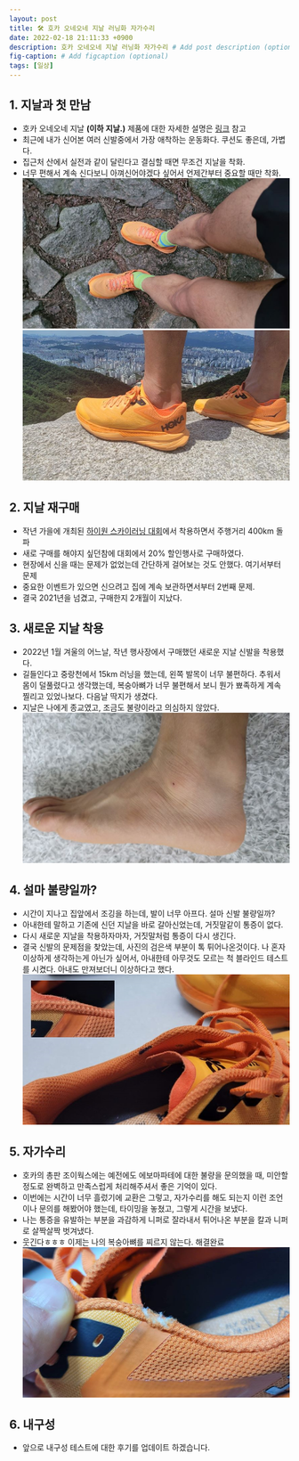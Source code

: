 ```yaml
---
layout: post
title: 🛠️ 호카 오네오네 지날 러닝화 자가수리
date: 2022-02-18 21:11:33 +0900
description: 호카 오네오네 지날 러닝화 자가수리 # Add post description (optional)
fig-caption: # Add figcaption (optional)
tags: [일상]
---
```

## 1. 지날과 첫 만남
- 호카 오네오네 지날 **(이하 지날.)** 제품에 대한 자세한 설명은 [링크](https://www.goodrunner.co.kr/product/hoka-m-zinal-bopo/1030/) 참고
- 최근에 내가 신어본 여러 신발중에서 가장 애착하는 운동화다. 쿠션도 좋은데, 가볍다.
- 집근처 산에서 실전과 같이 달린다고 결심할 때면 무조건 지날을 착화.
- 너무 편해서 계속 신다보니 아껴신어야겠다 싶어서 언제간부터 중요할 때만 착화.
![지날 착용1](/img/in-post/zinal-01.jpg)
![지날 착용2](/img/in-post/zinal-02.jpg)

## 2. 지날 재구매
- 작년 가을에 개최된 [하이원 스카이러닝 대회](/2021-high1skyrunning/)에서 착용하면서 주행거리 400km 돌파
- 새로 구매를 해야지 싶던참에 대회에서 20% 할인행사로 구매하였다.
- 현장에서 신을 때는 문제가 없었는데 간단하게 걸어보는 것도 안했다. 여기서부터 문제
- 중요한 이벤트가 있으면 신으려고 집에 계속 보관하면서부터 2번째 문제. 
- 결국 2021년을 넘겼고, 구매한지 2개월이 지났다.

## 3. 새로운 지날 착용
- 2022년 1월 겨울의 어느날, 작년 행사장에서 구매했던 새로운 지날 신발을 착용했다.
- 길들인다고 중랑천에서 15km 러닝을 했는데, 왼쪽 발목이 너무 불편하다. 추워서 몸이 덜풀렸다고 생각했는데, 복숭아뼈가 너무 불편해서 보니 뭔가 뾰족하게 계속 찔리고 있었나보다. 다음날 딱지가 생겼다.
- 지날은 나에게 종교였고, 조금도 불량이라고 의심하지 않았다. 
![지날 신고 부상](/img/in-post/zinal-03.jpg)

## 4. 설마 불량일까?
- 시간이 지나고 집앞에서 조깅을 하는데, 발이 너무 아프다. 설마 신발 불량일까?
- 아내한테 말하고 기존에 신던 지날을 바로 갈아신었는데, 거짓말같이 통증이 없다.
- 다시 새로운 지날을 착용하자마자, 거짓말처럼 통증이 다시 생긴다.
- 결국 신발의 문제점을 찾았는데, 사진의 검은색 부분이 톡 튀어나온것이다. 나 혼자 이상하게 생각하는게 아닌가 싶어서, 아내한테 아무것도 모르는 척 블라인드 테스트를 시켰다. 아내도 만져보더니 이상하다고 했다.
![지날 불량1](/img/in-post/zinal-04.jpg)

## 5. 자가수리
- 호카의 총판 조이웍스에는 예전에도 에보마파테에 대한 불량을 문의했을 때, 미안할정도로 완벽하고 만족스럽게 처리해주셔서 좋은 기억이 있다.
- 이번에는 시간이 너무 흘렀기에 교환은 그렇고, 자가수리를 해도 되는지 이런 조언이나 문의를 해봤어야 했는데, 타이밍을 놓쳤고, 그렇게 시간을 보냈다.
- 나는 통증을 유발하는 부분을 과감하게 니퍼로 잘라내서 튀어나온 부분을 칼과 니퍼로 살짝살짝 벗겨냈다.
- 웃긴다ㅎㅎㅎ 이제는 나의 복숭아뼈를 찌르지 않는다. 해결완료
![지날 자가수리](/img/in-post/zinal-05.jpg)

## 6. 내구성
- 앞으로 내구성 테스트에 대한 후기를 업데이트 하겠습니다.